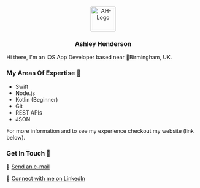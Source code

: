 <p align="center">
<a href="">
<img src="" alt="AH-Logo" width=64 height=64>
</a>
<h3 align="center">Ashley Henderson</h3>
<p align="center">


Hi there, I'm an iOS App Developer based near 📍Birmingham, UK.

### My Areas Of Expertise 📖
- Swift
- Node.js
- Kotlin (Beginner)
- Git
- REST APIs
- JSON

For more information and to see my experience checkout my website (link below).

### Get In Touch 💬
📧 <a href="mailto:dev.ashleyhenderson@gmail.com">Send an e-mail</a>

👤 <a href="https://www.linkedin.com/in/ashley-liam-henderson/">Connect with me on LinkedIn</a>

